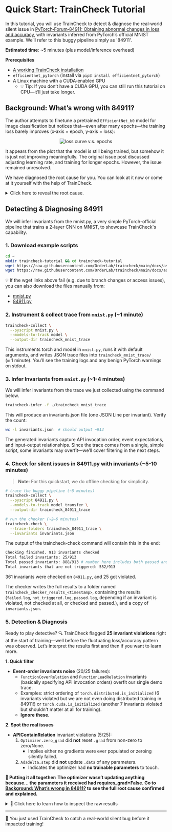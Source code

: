 # Quick Start: TrainCheck Tutorial

In this tutorial, you will use TrainCheck to detect & diagnose the real‑world silent issue in [PyTorch‑Forum‑84911: Obtaining abnormal changes in loss and accuracy](https://discuss.pytorch.org/t/obtaining-abnormal-changes-in-loss-and-accuracy/84911), with invariants inferred from PyTorch’s official MNIST example. We’ll refer to this buggy pipeline simply as '84911'.

**Estimated time**: ~5 minutes (plus model/inference overhead)

**Prerequisites**  
- [A working TrainCheck installation](./installation-guide.md)  
- `efficientnet_pytorch` (install via `pip3 install efficientnet_pytorch`)  
- A Linux machine with a CUDA‑enabled GPU  
  - 💡 Tip: If you don’t have a CUDA GPU, you can still run this tutorial on CPU—it’ll just take longer.

## Background: What’s wrong with 84911?
The author attempts to finetune a pretrained `EfficientNet_b0` model for image classification but notices that—even after many epochs—the training loss barely improves (x‑axis = epoch, y‑axis = loss):

<div style="text-align: center;">
    <img src="https://discuss.pytorch.org/uploads/default/original/3X/4/7/47252703dfeb2062b0a581df5572071657aa82c5.png" alt="loss curve v.s. epochs" style="max-width: 400px; height: auto;">
</div>

It appears from the plot that the model is still being trained, but somehow it is just not improving meaningfully. 
The original issue post discussed adjusting learning rate, and training for longer epochs. However, the issue remained unresolved.

We have diagnosed the root cause for you. You can look at it now or come at it yourself with the help of TrainCheck.

<details>
<summary>Click here to reveal the root cause.</summary><br>

The developer, for some reason, sets `requires_grad` to `False` for all parameters except for batch normalization layers, yet only initializes the optimizer with the final fully-connected layer.

```bash
for name,param in model_transfer.module.named_parameters():
    if("bn" not in name):
        param.requires_grad = False

for param in model_transfer.module._fc.parameters():
    param.requires_grad = False

...
optimizer_transfer = optim.Adam(model_transfer.module._fc.parameters(), lr=0.001)
```

This freeze logic leaves virtually no trainable parameters. Since batch normalization layers still update their running mean/variance each forward pass, the loss/accuracy curves drift slightly instead of remaining flat—masking the lack of actual learning. Logging metrics only once per epoch further hides the anomalies, so the initialization bug only becomes apparent after several epochs have already run.
</details>

## Detecting & Diagnosing 84911

We will infer invariants from the mnist.py, a very simple PyTorch-official pipeline that trains a 2-layer CNN on MNIST, to showcase TrainCheck's capability.

### 1. Download example scripts

```bash
cd ~
mkdir traincheck-tutorial && cd traincheck-tutorial
wget https://raw.githubusercontent.com/OrderLab/traincheck/main/docs/assets/code/mnist.py
wget https://raw.githubusercontent.com/OrderLab/traincheck/main/docs/assets/code/84911.py
```

💡 If the wget links above fail (e.g. due to branch changes or access issues), you can also download the files manually from:
- [mnist.py](assets/code/mnist.py)
- [84911.py](assets/code/84911.py)

### 2. **Instrument & collect trace from `mnist.py`** (~1 minute)

```bash
traincheck-collect \
  --pyscript mnist.py \
  --models-to-track model \
  --output-dir traincheck_mnist_trace
```

This instruments torch and model in `mnist.py`, runs it with default arguments, and writes JSON trace files into `traincheck_mnist_trace/` (≈ 1 minute). You’ll see the training logs and any benign PyTorch warnings on stdout.

### 3. **Infer Invariants from `mnist.py`** (~1-4 minutes)

We will infer invariants from the trace we just collected using the command below.

```bash
traincheck-infer -f ./traincheck_mnist_trace
```
This will produce an invariants.json file (one JSON Line per invariant). Verify the count:

```bash
wc -l invariants.json  # should output ~913
```

The generated invariants capture API invocation order, event expectations, and input-output relationships. Since the trace comes from a single, simple script, some invariants may overfit—we’ll cover filtering in the next steps.

### 4. Check for silent issues in **84911.py** with invariants (~5-10 minutes)

> **Note**: For this quickstart, we do offline checking for simplicity.

```bash
# trace the buggy pipeline (~5 minutes)
traincheck-collect \
  --pyscript 84911.py \
  --models-to-track model_transfer \
  --output-dir traincheck_84911_trace

# run the checker (~2–6 minutes)
traincheck-check \
  --trace-folders traincheck_84911_trace \
  --invariants invariants.json
```

The output of the traincheck-check command will contain this in the end:
```bash
Checking finished. 913 invariants checked
Total failed invariants: 25/913
Total passed invariants: 888/913 # number here includes both passed and not triggered invariants
Total invariants that are not triggered: 552/913
```

361 invariants were checked on `84911.py`, and 25 got violated.

The checker writes the full results to a folder named `traincheck_checker_results_<timestamp>`, containing the results (`failed.log`, `not_triggered.log`, `passed.log`, depending if an invariant is violated, not checked at all, or checked and passed.), and a copy of `invariants.json`.

### 5. Detection & Diagnosis

Ready to play detective? 🔍 TrainCheck flagged **25 invariant violations** right at the start of training—well before the fluctuating loss/accuracy pattern was observed. Let’s interpret the results first and then if you want to learn more.

**1. Quick filter**  
- **Event‑order invariants noise** (20/25 failures):  
  - `FunctionCoverRelation` and `FunctionLeadRelation` invariants (basically specifying API invocation orders) overfit our single demo trace.  
  - Examples: strict ordering of `torch.distributed.is_initialized` (6 invariants violated but we are not even doing distributed training in 84911!) or `torch.cuda.is_initialized` (another 7 invariants violated but shouldn't matter at all for training).
  - **Ignore these**.

**2. Spot the real issues**  
- **APIContainRelation** invariant violations (5/25):  
  1. `Optimizer.zero_grad` did **not** reset `.grad` from non-zero to zero/None.  
     - Implies either no gradients were ever populated or zeroing silently failed.  
  2. `Adadelta.step` did **not** update `.data` of any parameters.  
     - Indicates the optimizer had **no trainable parameters** to touch.  

**🧩 Putting it all together: The optimizer wasn’t updating anything because… the parameters it received had requires_grad=False. Go to [Background: What’s wrong in 84911?](#background-whats-wrong-with-84911) to see the full root cause confirmed and explained.**

<details>
<summary>🙋 Click here to learn how to inspect the raw results</summary><br>

Open the `failed_*.log` file—TrainCheck writes each violated invariant as a standalone JSON object. For example:

```json
{
  "invariant": { … },
  "check_passed": false,
  "triggered": true,
  "detection_time": 18343040207314524,
  "detection_time_percentage": 0.1805434802294184,
  "trace": [
    {
      "func_call_id": "...",
      "meta_vars.step": 1,
      "function": "torch.optim.optimizer.Optimizer.zero_grad",
      …
    }
    ...
  ]
}
```

- `"invariant"` shows the invariant that this result correspond to, and 
- `"trace"` corresponds to the specific trace that caused the violation.
- `"check_passed": false` means that the invariant has been violated.
- `"triggered": true` means that the invariant has been checked at least once, which is always the case if the invariant is violated.
- `"detection_time"` is the timestamp when the violation happened.
- `"detection_percentage"` is the percentage of this timestamp in the entire duration of the training, and gives a rough impression of how early the detection is. We are working on providing a field `"detection_step"` that pinpoints on which step the issue is detected. For now, to get "step", you can look at the `"trace"` field and look for step numbers in `"meta_vars"`.

For example, the "`optimizer.zero_grad` did **not** reset `.grad` from non-zero to zero/None" is represented as:

```json
{
    "invariant": {
        "relation": "APIContainRelation",
        "params": [
            {
                "param_type": "APIParam",
                "api_full_name": "torch.optim.optimizer.Optimizer.zero_grad"
            },
            {
                "param_type": "VarTypeParam",
                "var_type": "torch.nn.Parameter",
                "attr_name": "grad",
                "pre_value": "non_zero",
                "post_value": null
            }
        ],
        "precondition": {
            "parent_func_call_pre": {
                "inverted": true,
                "preconditions": [
                    {
                        "clauses": [
                            {
                                "type": "constant",
                                "prop_name": "meta_vars.step",
                                "additional_path": "None",
                                "prop_dtype": "int",
                                "values": [
                                    0
                                ]
                            }
                        ]
                    },
                    {
                        "clauses": [
                            {
                                "type": "constant",
                                "prop_name": "meta_vars.stage",
                                "additional_path": "None",
                                "prop_dtype": "str",
                                "values": [
                                    "testing",
                                    "init"
                                ]
                            }
                        ]
                    }
                ]
            }
        },
        "num_positive_examples": 20,
        "num_negative_examples": 1
    },
    "check_passed": false,
    "triggered": true,
    "detection_time": 18343039144178123,
    "detection_time_percentage": 0.16245728748900484,
    "trace": [
        {
            "func_call_id": "3f7265b362c34725b412cf693ceea8f3_18343039144122325",
            "thread_id": 140156043466560,
            "process_id": 1263911,
            "meta_vars.step": 1,
            "type": "function_call (pre)",
            "function": "torch.optim.optimizer.Optimizer.zero_grad",
            "is_bound_method": true,
            "obj_id": 140152527083248,
            "args": {
                "0": {
                    "torch.optim.adadelta.Adadelta": {}
                }
            },
            "kwargs": {},
            "time": 18343039144178123,
            "return_values": NaN,
            "var_name": NaN,
            "var_type": NaN,
            "mode": NaN,
            "dump_loc": NaN,
            "attributes._ML_DAIKON_data_ID": NaN,
            "attributes.data": NaN,
            "attributes.dtype": NaN,
            "attributes.grad": NaN,
            "attributes.grad_fn": NaN,
            "attributes.is_cpu": NaN,
            "attributes.is_cuda": NaN,
            "attributes.is_ipu": NaN,
            "attributes.is_leaf": NaN,
            "attributes.is_meta": NaN,
            "attributes.is_mkldnn": NaN,
            "attributes.is_mps": NaN,
            "attributes.is_mtia": NaN,
            "attributes.is_nested": NaN,
            "attributes.is_ort": NaN,
            "attributes.is_quantized": NaN,
            "attributes.is_sparse": NaN,
            "attributes.is_sparse_csr": NaN,
            "attributes.is_vulkan": NaN,
            "attributes.is_xla": NaN,
            "attributes.is_xpu": NaN,
            "attributes.itemsize": NaN,
            "attributes.name": NaN,
            "attributes.nbytes": NaN,
            "attributes.ndim": NaN,
            "attributes.requires_grad": NaN,
            "attributes.retains_grad": NaN,
            "attributes.shape": NaN,
            "attributes._ML_DAIKON_grad_ID": NaN,
            "exception": NaN,
            "exception_msg": NaN,
            "proxy_obj_names": NaN
        }
    ]
}
```

The invariant specifies that `torch.optim.optimizer.Optimizer.zero_grad` (*the first invariant parameter*) invocations must change `.grad` from a non-zero value to `null` (*the second invariant parameter*), except during the very first iteration (*i.e. before any backward pass when no `.grad` exists, as per the invariant precondition*). We then inspect the trace record where the invariant is violated: `meta_vars.step` is 1, indicating detection occurred in the second training iteration. You can review the other results in the same way.

The `NaN` values denote missing fields and can be safely ignored.

</details>

---

🎉 You just used TrainCheck to catch a real-world silent bug before it impacted training!
